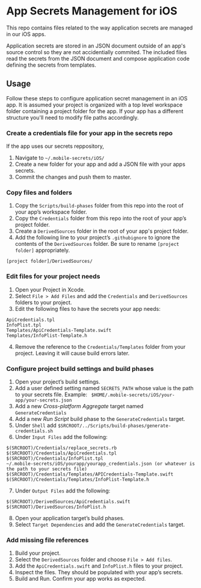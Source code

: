 # App Secrets Management for iOS

This repo contains files related to the way application secrets are managed in our iOS apps.

Application secrets are stored in an JSON document outside of an app's source control so they are not accidentially commited. The included files read the secrets from the JSON document and compose application code defining the secrets from templates.


## Usage

Follow these steps to configure application secret management in an iOS app.  It is assumed your project is organized with a top level workspace folder containing a project folder for the app.  If your app has a different structure you'll need to modify file paths accordingly.


### Create a credentials file for your app in the secrets repo

If the app uses our secrets reppository, 
1. Navigate to `~/.mobile-secrets/iOS/`
2. Create a new folder for your app and add a JSON file with your apps secrets.  
3. Commit the changes and push them to master.


### Copy files and folders

1. Copy the `Scripts/build-phases` folder from this repo into the root of your app’s workspace folder.
2. Copy the `Credentials` folder from this repo into the root of your app’s project folder.
3. Create a `DerivedSources` folder in the root of your app's project folder.
4. Add the following line to your project’s `.githubignore` to ignore the contents of the `DerivedSources` folder. Be sure to rename `[project folder]` appropriately.
``` 
[project folder]/DerivedSources/ 
```


### Edit files for your project needs

1. Open your Project in Xcode. 
2. Select `File > Add Files` and add the `Credentials` and `DerivedSources` folders to your project.
3. Edit the following files to have the secrets your app needs:
```
ApiCredentials.tpl
InfoPlist.tpl 
Templates/ApiCredentials-Template.swift
Templates/InfoPlist-Template.h
```
4. Remove the reference to the `Credentials/Templates` folder from your project. Leaving it will cause build errors later.


### Configure project build settings and build phases

1. Open your project’s build settings.  
2. Add a user defined setting named `SECRETS_PATH` whose value is the path to your secrets file. Example: 
``` $HOME/.mobile-secrets/iOS/your-app/your-secrets.json```
3. Add a new *Cross-platform Aggregate* target named `GenerateCredentials`
4. Add a new *Run Script* build phase to the `GenerateCredentials` target.
5. Under `Shell` add `$SRCROOT/../Scripts/build-phases/generate-credentials.sh`
6. Under `Input Files` add the following:
```
$(SRCROOT)/Credentials/replace_secrets.rb
$(SRCROOT)/Credentials/ApiCredentials.tpl
$(SRCROOT)/Credentials/InfoPlist.tpl
~/.mobile-secrets/iOS/yourapp/yourapp_credentials.json (or whatever is the path to your secrets file)
$(SRCROOT)/Credentials/Templates/APICredentials-Template.swift
$(SRCROOT)/Credentials/Templates/InfoPlist-Template.h
```
7. Under `Output Files` add the following:
```
$(SRCROOT)/DerivedSources/ApiCredentials.swift
$(SRCROOT)/DerivedSources/InfoPlist.h
```
8. Open your application target’s build phases.
9. Select `Target Dependencies` and add the `GenerateCredentials` target.


### Add missing file references

1. Build your project.
2. Select the `DerivedSources` folder and choose `File > Add files`. 
3. Add the `ApiCredentials.swift` and `InfoPlist.h` files to your project.
4. Inspect the files.  They should be populated with your app’s secrets. 
5. Build and Run. Confirm your app works as expected.




